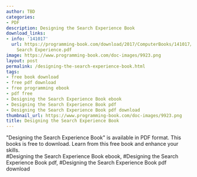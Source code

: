 ```yaml
---
author: TBD
categories:
- PDF
description: Designing the Search Experience Book
download_links:
- info: '141017'
  url: https://programming-book.com/download/2017/ComputerBooks/141017/Designing the
    Search Experience.pdf
image: https://www.programming-book.com/doc-images/9923.png
layout: post
permalink: /designing-the-search-experience-book.html
tags:
- free book download
- free pdf download
- free programming ebook
- pdf free
- Designing the Search Experience Book ebook
- Designing the Search Experience Book pdf
- Designing the Search Experience Book pdf download
thumbnail_url: https://www.programming-book.com/doc-images/9923.png
title: Designing the Search Experience Book
---
```


 
<div class="item-desc text-justify">
  "Designing the Search Experience Book" is available in PDF format. This books is free to download. Learn from this free book and enhance your skills.
  <br>
  #Designing the Search Experience Book ebook, #Designing the Search Experience Book pdf, #Designing the Search Experience Book pdf download
</div>